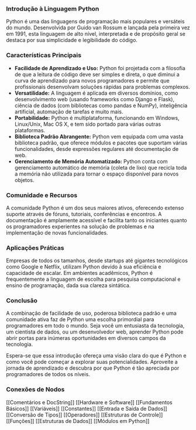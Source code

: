 ### Introdução à Linguagem Python

Python é uma das linguagens de programação mais populares e versáteis do mundo. Desenvolvida por Guido van Rossum e lançada pela primeira vez em 1991, esta linguagem de alto nível, interpretada e de propósito geral se destaca por sua simplicidade e legibilidade do código.

### **Características Principais**

- **Facilidade de Aprendizado e Uso:** Python foi projetada com a filosofia de que a leitura de código deve ser simples e direta, o que diminui a curva de aprendizado para novos programadores e permite que profissionais desenvolvam soluções rápidas para problemas complexos.
- **Versatilidade:** A linguagem é aplicada em diversos domínios, como desenvolvimento web (usando frameworks como Django e Flask), ciência de dados (com bibliotecas como pandas e NumPy), inteligência artificial, automação de tarefas e muito mais.
- **Portabilidade:** Python é multiplataforma, funcionando em Windows, Linux/Unix, Mac OS X, e tem sido portado para várias outras plataformas.
- **Biblioteca Padrão Abrangente:** Python vem equipada com uma vasta biblioteca padrão, que oferece módulos e pacotes que suportam várias funcionalidades, desde expressões regulares até documentação de web.
- **Gerenciamento de Memória Automatizado:** Python conta com gerenciamento automático de memória (coleta de lixo) que recicla toda a memória não utilizada para tornar o espaço disponível para novos objetos.

### **Comunidade e Recursos**

A comunidade Python é um dos seus maiores ativos, oferecendo extenso suporte através de fóruns, tutoriais, conferências e encontros. A documentação é amplamente acessível e facilita tanto os iniciantes quanto os programadores experientes na solução de problemas e na implementação de novas funcionalidades.

### **Aplicações Práticas**

Empresas de todos os tamanhos, desde startups até gigantes tecnológicos como Google e Netflix, utilizam Python devido à sua eficiência e capacidade de escalar. Em ambientes acadêmicos, Python é frequentemente a linguagem de escolha para pesquisa computacional e ensino de programação, dada sua clareza sintática.

### **Conclusão**

A combinação de facilidade de uso, poderosa biblioteca padrão e uma comunidade ativa faz de Python uma escolha primordial para programadores em todo o mundo. Seja você um entusiasta da tecnologia, um cientista de dados, ou um desenvolvedor web, aprender Python pode abrir portas para inúmeras oportunidades em diversos campos da tecnologia.

Espera-se que essa introdução ofereça uma visão clara do que é Python e como você pode começar a explorar suas potencialidades. Aproveite a jornada de aprendizado e descubra por que Python é tão apreciada por programadores de todos os níveis.

### Conexões de Nodos
[[Comentários e DocString]]
[[Hardware e Software]]
[[Fundamentos Básicos]]
[[Variáveis]]
[[Constantes]]
[[Entrada e Saída de Dados]]
[[Conversão de Tipos]]
[[Operadores]]
[[Estruturas de Controle]]
[[Funções]]
[[Estruturas de Dados]]
[[Módulos em Python]]
